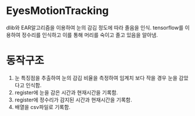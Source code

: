 # EyesMotionTracking
dlib와 EAR알고리즘을 이용하여 눈의 감김 정도에 따라 졸음을 인식.
tensorflow를 이용하여 정수리를 인식하고 이를 통해 머리를 숙이고 졸고 있음을 알아냄.

# 동작구조
1. 눈 특징점을 추출하여 눈의 감김 비율을 측정하여 임계치 보다 작을 경우 눈을 감았다고 인식함.
2. register에 눈을 감은 시간과 현재시간을 기록함.
3. register에 정수리가 감지된 시간과 현재시간을 기록함.
4. 배열을 csv파일로 기록함.

